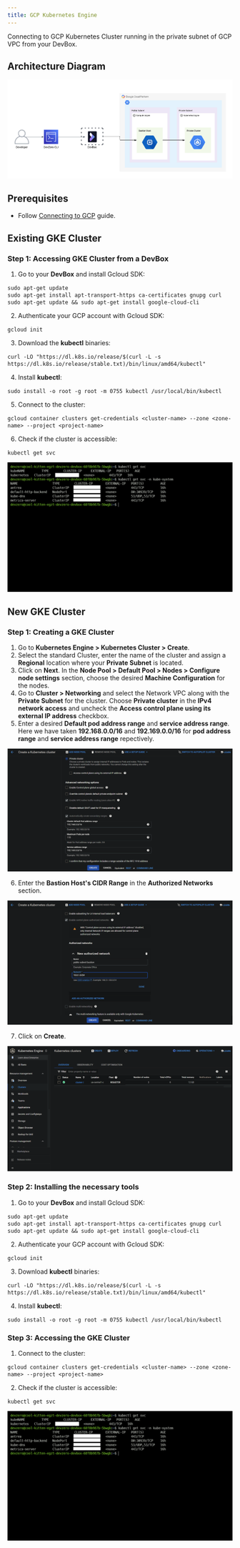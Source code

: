 ```yaml
---
title: GCP Kubernetes Engine
---
```

Connecting to GCP Kubernetes Cluster running in the private subnet of GCP VPC from your DevBox.

## Architecture Diagram

![GCP GKE Architecture](../../../.gitbook/assets/gcp-gke-architecture.png)

## Prerequisites

- Follow [Connecting to GCP](../../existing-network/connecting-to-gcp.md) guide.

## Existing GKE Cluster

### Step 1: Accessing GKE Cluster from a DevBox

1. Go to your **DevBox** and install Gcloud SDK:

```
sudo apt-get update
sudo apt-get install apt-transport-https ca-certificates gnupg curl
sudo apt-get update && sudo apt-get install google-cloud-cli
```

2. Authenticate your GCP account with Gcloud SDK:

```
gcloud init
```

3. Download the **kubectl** binaries:

```
curl -LO "https://dl.k8s.io/release/$(curl -L -s https://dl.k8s.io/release/stable.txt)/bin/linux/amd64/kubectl"
```

4. Install **kubectl**:

```
sudo install -o root -g root -m 0755 kubectl /usr/local/bin/kubectl
```

5. Connect to the cluster:

```
gcloud container clusters get-credentials <cluster-name> --zone <zone-name> --project <project-name>
```

6. Check if the cluster is accessible:

```
kubectl get svc
```

![GCP GKE -> Devbox](../../../.gitbook/assets/gcp-gke-devbox-access.png)

## New GKE Cluster

### Step 1: Creating a GKE Cluster

1. Go to **Kubernetes Engine > Kubernetes Cluster > Create**.
2. Select the standard Cluster, enter the name of the cluster and assign a **Regional** location where your **Private Subnet** is located.
3. Click on **Next**. In the **Node Pool > Default Pool > Nodes > Configure node settings** section, choose the desired **Machine Configuration** for the nodes.
4. Go to **Cluster > Networking** and select the Network VPC along with the **Private Subnet** for the cluster. Choose **Private cluster** in the **IPv4 network access** and uncheck the **Access control plane using its external IP address** checkbox.
5. Enter a desired **Default pod address range** and **service address range**. Here we have taken **192.168.0.0/16** and **192.169.0.0/16** for **pod address range** and **service address range** repectively.

![GCP GKE Setup](../../../.gitbook/assets/gcp-gke-setup-1.png)

6. Enter the **Bastion Host's CIDR Range** in the **Authorized Networks** section.

![GCP GKE Networking Setup](../../../.gitbook/assets/gcp-gke-setup-2.png)

7. Click on **Create**.

![GCP GKE Setup Overview](../../../.gitbook/assets/gcp-gke-setup-3.png)

### Step 2: Installing the necessary tools

1. Go to your **DevBox** and install Gcloud SDK:

```
sudo apt-get update
sudo apt-get install apt-transport-https ca-certificates gnupg curl
sudo apt-get update && sudo apt-get install google-cloud-cli
```

2. Authenticate your GCP account with Gcloud SDK:

```
gcloud init
```

3. Download **kubectl** binaries:

```
curl -LO "https://dl.k8s.io/release/$(curl -L -s https://dl.k8s.io/release/stable.txt)/bin/linux/amd64/kubectl"
```

4. Install **kubectl**:

```
sudo install -o root -g root -m 0755 kubectl /usr/local/bin/kubectl
```

### Step 3: Accessing the GKE Cluster

1. Connect to the cluster:

```
gcloud container clusters get-credentials <cluster-name> --zone <zone-name> --project <project-name>
```

2. Check if the cluster is accessible:

```
kubectl get svc
```

![GCP GKE -> Devbox](../../../.gitbook/assets/gcp-gke-devbox-access.png)
